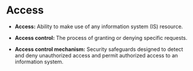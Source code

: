 # Access

- **Access:** Ability to make use of any information system (IS) resource.

- **Access control:** The process of granting or denying specific requests.

- **Access control mechanism:** Security safeguards designed to detect and deny unauthorized access and permit authorized access to an information system.
